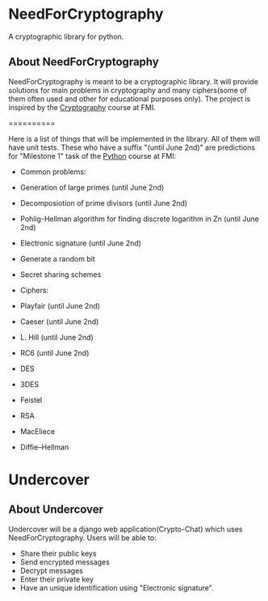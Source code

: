 NeedForCryptography
==========

A cryptographic library for python.

About NeedForCryptography
----------

NeedForCryptography is meant to be a cryptographic library. It will provide solutions for main problems in cryptography and many ciphers(some of them often used and other for educational purposes only). The project is inspired by the [Cryptography](http://www.fmi.uni-sofia.bg/algebra/cryptodescr.shtml) course at FMI.

==========

Here is a list of things that will be implemented in the library. All of them will have unit tests. 
These who have a suffix "(until June 2nd)" are predictions for "Milestone 1" task of the [Python](http://fmi.py-bg.net/) course at FMI:

* Common problems:
 * Generation of large primes (until June 2nd)
 * Decomposiotion of prime divisors (until June 2nd)
 * Pohlig-Hellman algorithm for finding discrete logarithm in Zn (until June 2nd)
 * Еlectronic signature (until June 2nd)
 * Generate a random bit
 * Secret sharing schemes

* Ciphers:
 * Playfair (until June 2nd)
 * Caeser (until June 2nd)
 * L. Hill (until June 2nd)
 * RC6 (until June 2nd)
 * DES
 * 3DES
 * Feistel
 * RSA
 * MacEliece
 * Diffie–Hellman

Undercover
==========

About Undercover
----------

Undercover will be a django web application(Crypto-Chat) which uses NeedForCryptography.
Users will be able to:

* Share their public keys
* Send encrypted messages
* Decrypt messages
* Enter their private key
* Have an unique identification using "Electronic signature".

